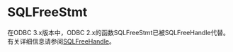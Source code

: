 # SQLFreeStmt

在ODBC 3.x版本中，ODBC 2.x的函数SQLFreeStmt已被SQLFreeHandle代替。有关详细信息请参阅[SQLFreeHandle](SQLFreeHandle.md)。
